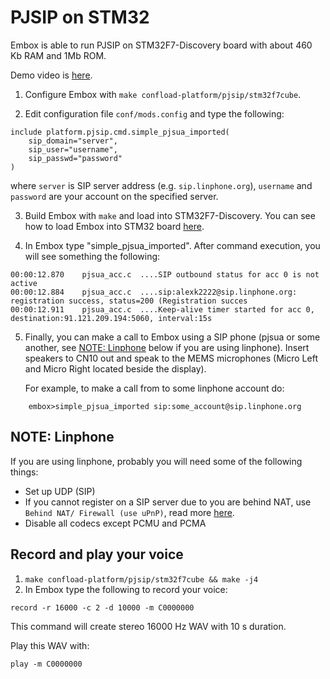 # PJSIP on STM32

Embox is able to run PJSIP on STM32F7-Discovery board with about 460 Kb RAM and 1Mb ROM.

Demo video  is [here](https://www.youtube.com/watch?v=W6wuEIZJf8o).

1. Configure Embox with `make confload-platform/pjsip/stm32f7cube`.

2. Edit configuration file `conf/mods.config` and type the following:

```
include platform.pjsip.cmd.simple_pjsua_imported(
    sip_domain="server",
    sip_user="username",
    sip_passwd="password"
)
```

where `server` is SIP server address (e.g. `sip.linphone.org`), `username` and `password` are your account on the specified server.

3. Build Embox with `make` and load into STM32F7-Discovery. You can see how to load Embox into STM32 board [here](https://github.com/embox/embox/wiki/Running-Embox-on-STM32xxDiscovery).

4. In Embox type "simple_pjsua_imported". After command execution, you will see something the following:

```
00:00:12.870    pjsua_acc.c  ....SIP outbound status for acc 0 is not active
00:00:12.884    pjsua_acc.c  ....sip:alexk2222@sip.linphone.org: registration success, status=200 (Registration succes
00:00:12.911    pjsua_acc.c  ....Keep-alive timer started for acc 0, destination:91.121.209.194:5060, interval:15s
```

5. Finally, you can make a call to Embox using a SIP phone (pjsua or some another, see [NOTE: Linphone](https://github.com/embox/embox/wiki/AUDIO-on-STM32/#note-linphone) below if you are using linphone).
Insert speakers to CN10 out and speak to the MEMS microphones (Micro Left and Micro Right located beside the display).

   For example, to make a call from to some linphone account do:
   
```
    embox>simple_pjsua_imported sip:some_account@sip.linphone.org
```

## NOTE: Linphone

If you are using linphone, probably you will need some of the following things:
* Set up UDP (SIP)
* If you cannot register on a SIP server due to you are behind NAT, use `Behind NAT/ Firewall (use uPnP)`, read more [here](http://www.linphone.org/news/13/26/Linphone-UPnP.html).
* Disable all codecs except PCMU and PCMA

## Record and play your voice

1. `make confload-platform/pjsip/stm32f7cube && make -j4`
2. In Embox type the following to record your voice:

```
record -r 16000 -c 2 -d 10000 -m C0000000
```
This command will create stereo 16000 Hz WAV with 10 s duration.

Play this WAV with:

```
play -m C0000000
```

